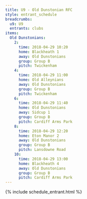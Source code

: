 ```yaml
---
title: U9 - Old Dunstonian RFC
style: entrant_schedule
breadcrumbs:
  u9: U9
  entrants: clubs
items:
  Old Dunstonians:
    2:
      time: 2018-04-29 10:20
      home: Blackheath 1
      away: Old Dunstonians
      group: Group B
      pitch: Twickenham
    4:
      time: 2018-04-29 11:00
      home: Old Alleynians
      away: Old Dunstonians
      group: Group B
      pitch: Twickenham
    6:
      time: 2018-04-29 11:40
      home: Old Dunstonians
      away: Sidcup 1
      group: Group B
      pitch: Cardiff Arms Park
    8:
      time: 2018-04-29 12:20
      home: Eton Manor 2
      away: Old Dunstonians
      group: Group B
      pitch: Lansdowne Road
    10:
      time: 2018-04-29 13:00
      home: Blackheath 4
      away: Old Dunstonians
      group: Group B
      pitch: Cardiff Arms Park
---
```


{% include schedule_entrant.html %}
